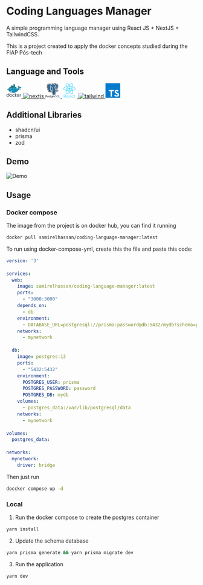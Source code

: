 # Coding Languages Manager

A simple programming language manager using React JS + NextJS + TailwindCSS.

This is a project created to apply the docker concepts studied during the FIAP Pós-tech

## Language and Tools

<p align="left"> <a href="https://www.docker.com/" target="_blank" rel="noreferrer"> <img src="https://raw.githubusercontent.com/devicons/devicon/master/icons/docker/docker-original-wordmark.svg" alt="docker" width="40" height="40"/> </a> <a href="https://nextjs.org/" target="_blank" rel="noreferrer"> <img src="https://cdn.worldvectorlogo.com/logos/nextjs-2.svg" alt="nextjs" width="40" height="40"/> </a> <a href="https://www.postgresql.org" target="_blank" rel="noreferrer"> <img src="https://raw.githubusercontent.com/devicons/devicon/master/icons/postgresql/postgresql-original-wordmark.svg" alt="postgresql" width="40" height="40"/> </a> <a href="https://reactjs.org/" target="_blank" rel="noreferrer"> <img src="https://raw.githubusercontent.com/devicons/devicon/master/icons/react/react-original-wordmark.svg" alt="react" width="40" height="40"/> </a> <a href="https://tailwindcss.com/" target="_blank" rel="noreferrer"> <img src="https://www.vectorlogo.zone/logos/tailwindcss/tailwindcss-icon.svg" alt="tailwind" width="40" height="40"/> </a> <a href="https://www.typescriptlang.org/" target="_blank" rel="noreferrer"> <img src="https://raw.githubusercontent.com/devicons/devicon/master/icons/typescript/typescript-original.svg" alt="typescript" width="40" height="40"/> </a> </p>

## Additional Libraries

- shadcn/ui
- prisma
- zod

## Demo

![Demo](https://github.com/samirelhassann/coding-languages-manager/assets/91634008/d009514b-8bbb-4c61-a10d-08fba61b0975)

## Usage 

### Docker compose

The image from the project is on docker hub, you can find it running
```bash
docker pull samirelhassan/coding-language-manager:latest
```

To run using docker-compose-yml, create this the file and paste this code:
```yaml
version: '3'

services:
  web:
    image: samirelhassan/coding-language-manager:latest
    ports:
      - "3000:3000"
    depends_on:
      - db
    environment:
      - DATABASE_URL=postgresql://prisma:password@db:5432/mydb?schema=public
    networks:  
      - mynetwork

  db:
    image: postgres:13
    ports:
      - "5432:5432"
    environment:
      POSTGRES_USER: prisma
      POSTGRES_PASSWORD: password
      POSTGRES_DB: mydb
    volumes:
      - postgres_data:/var/lib/postgresql/data
    networks:  
      - mynetwork

volumes:
  postgres_data:

networks: 
  mynetwork:
    driver: bridge
```

Then just run
```bash
doccker compose up -d
```

### Local

1. Run the docker compose to create the postgres container
```bash
yarn install
```

2. Update the schema database
```bash
yarn prisma generate && yarn prisma migrate dev
```

3. Run the application 
```bash
yarn dev
```
